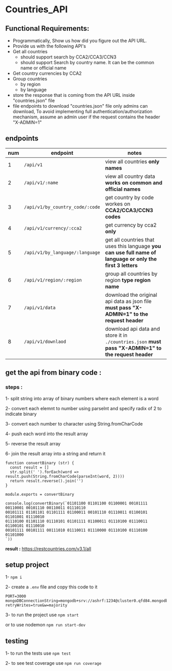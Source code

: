 # Countries_API



## Functional Requirements:

- Programmatically, Show us how did you figure out the API URL.
- Provide us with the following API's
 - Get all countries
    + should support search by CCA2/CCA3/CCN3
    + should support Search by country name. It can be the common name or official 
name
 - Get country currencies by CCA2
 - Group countries
    - by region
    - by language
- store the response that is coming from the API URL inside "countries.json" file
- file endpoints to download "countries.json" file only admins can download, To avoid 
implementing full authentication/authorization mechanism, assume an
admin user if the request contains the header "X-ADMIN=1"

## endpoints 


|  num           | endpoint    | notes   |  
|---             |---          |---      |
|   1            |   `/api/v1`          |  view all countries **only names**        |
|   2            |   `/api/v1/:name`          |  view all country data **works on common and official names**        |
|   3           |   `/api/v1/by_country_code/:code`          |  get country by code workes on  **CCA2/CCA3/CCN3 codes**        |
|   4           |   `/api/v1/currency/:cca2`          |  get currency by cca2 **only**        |
|   5           |   `/api/v1/by_language/:language`          |  get all countries  that uses this language **you can use full name of language or only the first 3 letters**        |
|   6           |   `/api/v1/region/:region`          |  group all countries by region  **type region name**        |
|   7            |   `/api/v1/data`          |  download the original api data as json file **must pass "X-ADMIN=1" to the request header**       |
|   8            |   `/api/v1/downlaod`          |  download api data and store it in  `./countries.json` **must pass "X-ADMIN=1" to the request header**       |






## get the api from binary code :

### steps :
1- split string into array of binary numbers where each element is a word

2- convert each elemnt to number using parseInt and specify radix of 2 to indicate binary

3- convert each number to character using String.fromCharCode

4- push each word  into  the result array

5- reverse the result array

6- join the result array into a string and return it

```
function convertBinary (str) {
  const result = []
  str.split(' ').forEach(word => result.push(String.fromCharCode(parseInt(word, 2))))
  return result.reverse().join('')
}

module.exports = convertBinary

console.log(convertBinary(`01101100 01101100 01100001 00101111 00110001 00101110 00110011 01110110 
00101111 01101101 01101111 01100011 00101110 01110011 01100101 01101001 01110010 
01110100 01101110 01110101 01101111 01100011 01110100 01110011 01100101 01110010 
00101111 00101111 00111010 01110011 01110000 01110100 01110100 01101000
`))
```

 **result :** https://restcountries.com/v3.1/all




 ## setup project 


 1- `npm i `

 2- create a `.env` file and copy this code to it 

 ```
 PORT=3000
mongoDBConnectionString=mongodb+srv://ashrf:1234@cluster0.qfd84.mongodb.net/?retryWrites=true&w=majority
 ```

3- to run the project use 
`npm start `  

or to use nodemon `npm run start-dev`


## testing 
 
1- to run the tests use `npm test`

2- to see test coverage use  `npm run coverage`